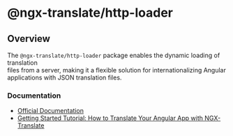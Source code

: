 # @ngx-translate/http-loader

## Overview

The `@ngx-translate/http-loader` package enables the dynamic loading of translation  
files from a server, making it a flexible solution for internationalizing Angular  
applications with JSON translation files.

### Documentation

- [Official Documentation](https://ngx-translate.org/)
- [Getting Started Tutorial: How to Translate Your Angular App with NGX-Translate](https://www.codeandweb.com/babeledit/tutorials/how-to-translate-your-angular-app-with-ngx-translate)
